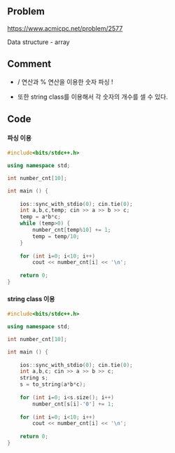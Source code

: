 ## Problem
<https://www.acmicpc.net/problem/2577>

Data structure - array

## Comment
* / 연산과 % 연산을 이용한 숫자 파싱 !

* 또한 string class를 이용해서 각 숫자의 개수를 셀 수 있다.


## Code

#### 파싱 이용
```c++
#include<bits/stdc++.h>

using namespace std;

int number_cnt[10];

int main () {
    
    ios::sync_with_stdio(0); cin.tie(0);
    int a,b,c,temp; cin >> a >> b >> c;
    temp = a*b*c;
    while (temp>0) {
        number_cnt[temp%10] += 1;
        temp = temp/10;
    }
    
    for (int i=0; i<10; i++)
        cout << number_cnt[i] << '\n';
    
    return 0;
}
```

#### string class 이용
```c++
#include<bits/stdc++.h>

using namespace std;

int number_cnt[10];

int main () {
    
    ios::sync_with_stdio(0); cin.tie(0);
    int a,b,c; cin >> a >> b >> c;
    string s;
    s = to_string(a*b*c);
    
    for (int i=0; i<s.size(); i++)
        number_cnt[s[i]-'0'] += 1;
    
    for (int i=0; i<10; i++)
        cout << number_cnt[i] << '\n';
    
    return 0;
}
```
